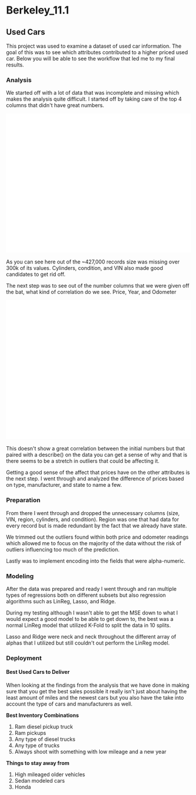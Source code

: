 # Berkeley_11.1
## Used Cars
This project was used to examine a dataset of used car information. The goal of this was to see which attributes contributed to a higher priced used car. Below you will be able to see the workflow that led me to my final results.

### Analysis
We started off with a lot of data that was incomplete and missing which makes the analysis quite difficult. I started off by taking care of the top 4 columns that didn't have great numbers.

![Null Counts](./images/count_of_nulls_by_column.png)

As you can see here out of the ~427,000 records size was missing over 300k of its values. Cylinders, condition, and VIN also made good candidates to get rid off. 

The next step was to see out of the number columns that we were given off the bat, what kind of correlation do we see. Price, Year, and Odometer

![Initial Numbers](./images/initial_number_corr.png)

This doesn't show a great correlation between the initial numbers but that paired with a describe() on the data you can get a sense of why and that is there seems to be a stretch in outliers that could be affecting it.

Getting a good sense of the affect that prices have on the other attributes is the next step. I went through and analyzed the difference of prices based on type, manufacturer, and state to name a few.

### Preparation
From there I went through and dropped the unnecessary columns (size, VIN, region, cylinders, and condition). Region was one that had data for every record but is made redundant by the fact that we already have state.

We trimmed out the outliers found within both price and odometer readings which allowed me to focus on the majority of the data without the risk of outliers influencing too much of the prediction.

Lastly was to implement encoding into the fields that were alpha-numeric.

### Modeling
After the data was prepared and ready I went through and ran multiple types of regressions both on different subsets but also regression algorithms such as LinReg, Lasso, and Ridge.

During my testing although I wasn't able to get the MSE down to what I would expect a good model to be able to get down to, the best was a normal LinReg model that utilized K-Fold to split the data in 10 splits.

Lasso and Ridge were neck and neck throughout the different array of alphas that I utilized but still couldn't out perform the LinReg model.


### Deployment
#### Best Used Cars to Deliver
When looking at the findings from the analysis that we have done in making sure that you get the best sales possible it really isn't just about having the least amount of miles and the newest cars but you also have the take into account the type of cars and manufacturers as well.

**Best Inventory Combinations**
1. Ram diesel pickup truck
2. Ram pickups
3. Any type of diesel trucks
4. Any type of trucks
5. Always shoot with something with low mileage and a new year

**Things to stay away from**
1. High mileaged older vehicles
2. Sedan modeled cars
3. Honda